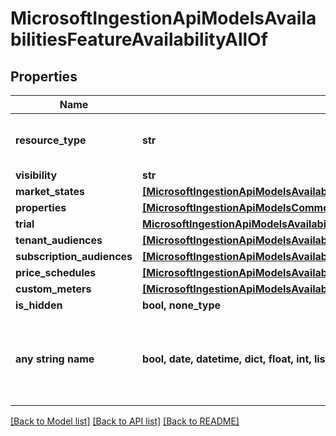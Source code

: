 # MicrosoftIngestionApiModelsAvailabilitiesFeatureAvailabilityAllOf


## Properties
Name | Type | Description | Notes
------------ | ------------- | ------------- | -------------
**resource_type** | **str** |  | [optional]  if omitted the server will use the default value of "FeatureAvailability"
**visibility** | **str** |  | [optional] 
**market_states** | [**[MicrosoftIngestionApiModelsAvailabilitiesMarketState]**](MicrosoftIngestionApiModelsAvailabilitiesMarketState.md) |  | [optional] 
**properties** | [**[MicrosoftIngestionApiModelsCommonTypeValuePair]**](MicrosoftIngestionApiModelsCommonTypeValuePair.md) |  | [optional] 
**trial** | [**MicrosoftIngestionApiModelsAvailabilitiesTrial**](MicrosoftIngestionApiModelsAvailabilitiesTrial.md) |  | [optional] 
**tenant_audiences** | [**[MicrosoftIngestionApiModelsAvailabilitiesAudienceMember]**](MicrosoftIngestionApiModelsAvailabilitiesAudienceMember.md) |  | [optional] 
**subscription_audiences** | [**[MicrosoftIngestionApiModelsAvailabilitiesAudienceMember]**](MicrosoftIngestionApiModelsAvailabilitiesAudienceMember.md) |  | [optional] 
**price_schedules** | [**[MicrosoftIngestionApiModelsAvailabilitiesScheduleInfoMicrosoftIngestionApiModelsAvailabilitiesPriceSchedule]**](MicrosoftIngestionApiModelsAvailabilitiesScheduleInfoMicrosoftIngestionApiModelsAvailabilitiesPriceSchedule.md) |  | [optional] 
**custom_meters** | [**[MicrosoftIngestionApiModelsAvailabilitiesCustomMeter]**](MicrosoftIngestionApiModelsAvailabilitiesCustomMeter.md) |  | [optional] 
**is_hidden** | **bool, none_type** |  | [optional] 
**any string name** | **bool, date, datetime, dict, float, int, list, str, none_type** | any string name can be used but the value must be the correct type | [optional]

[[Back to Model list]](../README.md#documentation-for-models) [[Back to API list]](../README.md#documentation-for-api-endpoints) [[Back to README]](../README.md)


